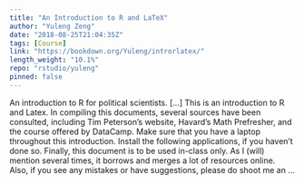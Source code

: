```yaml
---
title: "An Introduction to R and LaTeX"
author: "Yuleng Zeng"
date: "2018-08-25T21:04:35Z"
tags: [Course]
link: "https://bookdown.org/Yuleng/introrlatex/"
length_weight: "10.1%"
repo: "rstudio/yuleng"
pinned: false
---
```


An introduction to R for political scientists. [...] This is an introduction to R and Latex. In compiling this documents, several sources have been consulted, including Tim Peterson’s website, Havard’s Math Prefresher, and the course offered by DataCamp. Make sure that you have a laptop throughout this introduction. Install the following applications, if you haven’t done so. Finally, this document is to be used in-class only. As I (will) mention several times, it borrows and merges a lot of resources online. Also, if you see any mistakes or have suggestions, please do shoot me an ...
